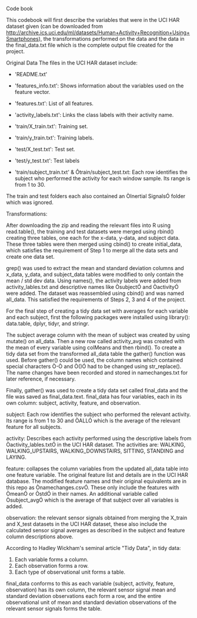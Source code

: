 
Code book 

This codebook will first describe the variables that were in the UCI HAR dataset given (can be downloaded from http://archive.ics.uci.edu/ml/datasets/Human+Activity+Recognition+Using+Smartphones), the transformations performed on the data and the data in the final_data.txt file which is the complete output file created for the project. 

Original Data
The files in the UCI HAR dataset include:

- 'README.txt'
- 'features_info.txt': Shows information about the variables used on the feature vector.
- 'features.txt': List of all features.
- 'activity_labels.txt': Links the class labels with their activity name.

- 'train/X_train.txt': Training set.
- 'train/y_train.txt': Training labels.
- 'test/X_test.txt': Test set.
- 'test/y_test.txt': Test labels

- 'train/subject_train.txt' & Ôtrain/subject_test.txt: Each row identifies the subject who performed the activity for each window sample. Its range is from 1 to 30.

The train and test folders each also contained an ÒInertial SignalsÓ folder which was ignored. 

Transformations:

After downloading the zip and reading the relevant files into R using read.table(), the training and test datasets were merged using rbind() creating three tables, one each for the x-data, y-data, and subject data. These three tables were then merged using cbind() to create initial_data, which satisfies the requirement of Step 1 to merge all the data sets and create one data set.

grep() was used to extract the mean and standard deviation columns and x_data, y_data, and subject_data tables were modified to only contain the mean / std dev data. Using names(), the activity labels were added from activity_lables.txt and descriptive names like ÒsubjectÓ and ÒactivityÓ were added. The dataset was reassembled using cbind() and was named all_data. This satisfied the requirements of Steps 2, 3 and 4 of the project. 

For the final step of creating a tidy data set with averages for each variable and each subject, first the following packages were installed using library(): data.table, dplyr, tidyr, and stringr. 

The subject average column with the mean of subject was created by using mutate() on all_data. Then a new row called activity_avg was created with the mean of every variable using colMeans and then rbind(). To create a tidy data set from  the transformed all_data table  the gather() function was used. Before gather() could be used, the column names which contained special characters Ò-Ò and Ò()Ó had to be changed using str_replace(). The name changes have been recorded and stored in namechanges.txt for later reference, if necessary. 

Finally, gather() was used to create a tidy data set called final_data and the file was saved as final_data.text. final_data has four variables, each in its own column: subject, activity, feature, and observation. 

subject: Each row identifies the subject who performed the relevant activity. Its range is from 1 to 30 and ÒALLÓ which is the average of the relevant feature for all subjects. 

activity: Describes each activity performed using the descriptive labels from Òactivity_lables.txtÓ in the UCI HAR dataset. The activities are: WALKING, WALKING_UPSTAIRS, WALKING_DOWNSTAIRS, SITTING, STANDING and LAYING.

feature: collapses the column variables from the updated all_data table into one feature variable. The original feature list and details are in the UCI HAR database. The modified feature names and their original equivalents are in this repo as Ònamechanges.csvÓ. These only include the features with ÒmeanÓ or ÒstdÓ in their names. An additional variable called Òsubject_avgÓ which is the average of that subject over all variables is added. 

observation: the relevant sensor signals obtained from merging the X_train and X_test datasets in the UCI HAR dataset, these also include the calculated sensor signal averages as described in the subject and feature column descriptions above. 
 
According to Hadley Wickham's seminal article "Tidy Data", in tidy data:

1. Each variable forms a column.
2. Each observation forms a row.
3. Each type of observational unit forms a table. 

final_data conforms to this as each variable (subject, activity, feature, observation) has its own column, the relevant sensor signal mean and standard deviation observations each form a row, and the entire observational unit of mean and standard deviation observations of the relevant sensor signals forms the table. 

